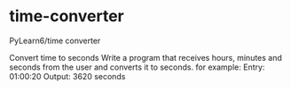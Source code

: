 # time-converter
PyLearn6/time converter


Convert time to seconds
Write a program that receives hours, minutes and seconds from the user and converts it to seconds.
for example:
Entry: 01:00:20
Output: 3620 seconds

